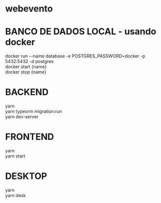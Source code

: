 # webevento

# BANCO DE DADOS LOCAL - usando docker
docker run --name database -e POSTGRES_PASSWORD=docker -p 5432:5432 -d postgres <br>
docker start {name} <br>
docker stop {name}

# BACKEND
yarn <br>
yarn typeorm migration:run <br>
yarn dev-server <br>

# FRONTEND
yarn <br>
yarn start

# DESKTOP
yarn <br>
yarn desk
